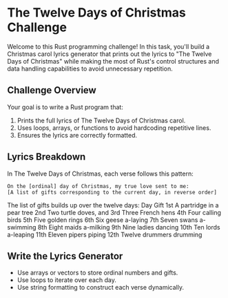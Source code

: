 # The Twelve Days of Christmas Challenge

Welcome to this Rust programming challenge! In this task, you'll build a Christmas carol lyrics generator that prints out the lyrics to "The Twelve Days of Christmas" while making the most of Rust's control structures and data handling capabilities to avoid unnecessary repetition.

## Challenge Overview

Your goal is to write a Rust program that:

1. Prints the full lyrics of The Twelve Days of Christmas carol.
2. Uses loops, arrays, or functions to avoid hardcoding repetitive lines.
3. Ensures the lyrics are correctly formatted.

## Lyrics Breakdown

In The Twelve Days of Christmas, each verse follows this pattern:
```
On the [ordinal] day of Christmas, my true love sent to me:
[A list of gifts corresponding to the current day, in reverse order]
```
The list of gifts builds up over the twelve days:
Day	    Gift
1st	    A partridge in a pear tree
2nd	    Two turtle doves, and
3rd	    Three French hens
4th	    Four calling birds
5th	    Five golden rings
6th	    Six geese a-laying
7th	    Seven swans a-swimming
8th	    Eight maids a-milking
9th	    Nine ladies dancing
10th	Ten lords a-leaping
11th	Eleven pipers piping
12th	Twelve drummers drumming

## Write the Lyrics Generator

- Use arrays or vectors to store ordinal numbers and gifts.
- Use loops to iterate over each day.
- Use string formatting to construct each verse dynamically.



